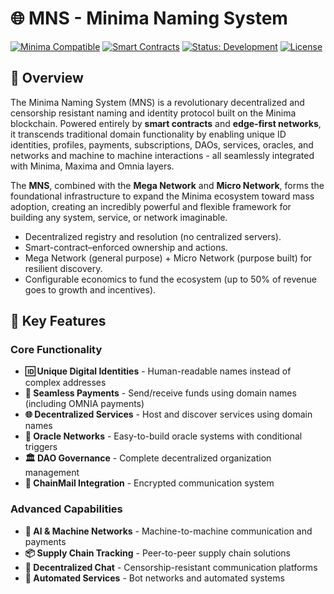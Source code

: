 # 🌐 MNS - Minima Naming System

[![Minima Compatible](https://img.shields.io/badge/Minima-Compatible-blue)](https://minima.global)
[![Smart Contracts](https://img.shields.io/badge/Smart%20Contracts-MAST-purple)](https://docs.minima.global)
[![Status: Development](https://img.shields.io/badge/Status-95%25%20Complete-green)]()
[![License](https://img.shields.io/badge/License-AGPL%20v3-blue.svg)](https://www.gnu.org/licenses/agpl-3.0)


## 🌟 Overview

The Minima Naming System (MNS) is a revolutionary decentralized and censorship resistant naming and identity protocol built on the Minima blockchain. 
Powered entirely by **smart contracts** and **edge-first networks**, 
it transcends traditional domain functionality by enabling unique ID identities, profiles, payments, subscriptions, DAOs, services, oracles, and networks and machine to machine interactions - all seamlessly integrated with Minima, Maxima and Omnia layers.

The **MNS**, combined with the **Mega Network** and **Micro Network**, forms the foundational infrastructure to expand the Minima ecosystem toward mass adoption, creating an incredibly powerful and flexible framework for building any system, service, or network imaginable.

- Decentralized registry and resolution (no centralized servers).
- Smart-contract–enforced ownership and actions.
- Mega Network (general purpose) + Micro Network (purpose built) for resilient discovery.
- Configurable economics to fund the ecosystem (up to 50% of revenue goes to growth and incentives).


## 🎯 Key Features

### Core Functionality
- **🆔 Unique Digital Identities** - Human-readable names instead of complex addresses
- **💸 Seamless Payments** - Send/receive funds using domain names (including OMNIA payments)
- **🌐 Decentralized Services** - Host and discover services using domain names
- **🔗 Oracle Networks** - Easy-to-build oracle systems with conditional triggers
- **🏛️ DAO Governance** - Complete decentralized organization management
- **📧 ChainMail Integration** - Encrypted communication system

### Advanced Capabilities
- **🤖 AI & Machine Networks** - Machine-to-machine communication and payments
- **📦 Supply Chain Tracking** - Peer-to-peer supply chain solutions
- **💬 Decentralized Chat** - Censorship-resistant communication platforms
- **🔄 Automated Services** - Bot networks and automated systems

